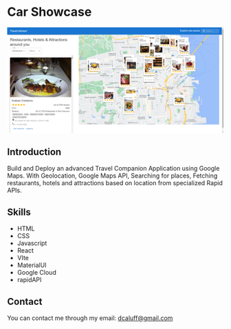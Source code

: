 # Car Showcase

![Travel Advisor](./src/public/travel-advisor.png)

## Introduction

Build and Deploy an advanced Travel Companion Application using Google Maps. 
With Geolocation, Google Maps API, Searching for places, Fetching restaurants, 
hotels and attractions based on location from specialized Rapid APIs.

## Skills

- HTML
- CSS
- Javascript
- React
- VIte
- MaterialUI
- Google Cloud
- rapidAPI

## Contact

You can contact me through my email: dcaluff@gmail.com
